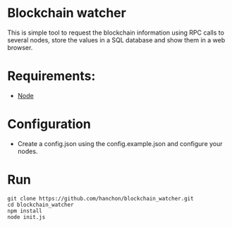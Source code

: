 # Blockchain watcher

This is simple tool to request the blockchain information using RPC calls to several nodes, store the values in a SQL database and show them in a web browser.

# Requirements:

* [Node](https://docs.hanchon.io/utils/install-node-version-manager)


# Configuration

* Create a config.json using the config.example.json and configure your nodes.


# Run

```
git clone https://github.com/hanchon/blockchain_watcher.git
cd blockchain_watcher
npm install
node init.js
```
